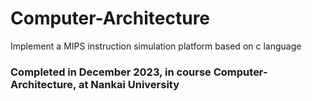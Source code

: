 # Computer-Architecture

Implement a MIPS instruction simulation platform based on c language

### Completed in December 2023, in course Computer-Architecture, at Nankai University
